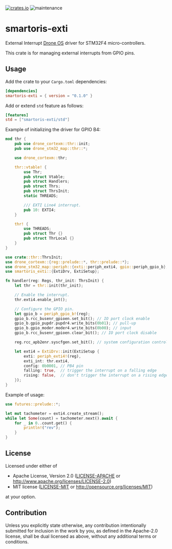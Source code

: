 [![crates.io](https://img.shields.io/crates/v/smartoris-exti.svg)](https://crates.io/crates/smartoris-exti)
![maintenance](https://img.shields.io/badge/maintenance-actively--developed-brightgreen.svg)

# smartoris-exti

External Interrupt [Drone OS] driver for STM32F4 micro-controllers.

This crate is for managing external interrupts from GPIO pins.

## Usage

Add the crate to your `Cargo.toml` dependencies:

```toml
[dependencies]
smartoris-exti = { version = "0.1.0" }
```

Add or extend `std` feature as follows:

```toml
[features]
std = ["smartoris-exti/std"]
```

Example of initializing the driver for GPIO B4:

```rust
mod thr {
    pub use drone_cortexm::thr::init;
    pub use drone_stm32_map::thr::*;

    use drone_cortexm::thr;

    thr::vtable! {
        use Thr;
        pub struct Vtable;
        pub struct Handlers;
        pub struct Thrs;
        pub struct ThrsInit;
        static THREADS;

        /// EXTI Line4 interrupt.
        pub 10: EXTI4;
    }

    thr! {
        use THREADS;
        pub struct Thr {}
        pub struct ThrLocal {}
    }
}

use crate::thr::ThrsInit;
use drone_cortexm::{reg::prelude::*, thr::prelude::*};
use drone_stm32_map::periph::{exti::periph_exti4, gpio::periph_gpio_b};
use smartoris_exti::{ExtiDrv, ExtiSetup};

fn handler(reg: Regs, thr_init: ThrsInit) {
    let thr = thr::init(thr_init);

    // Enable the interrupt.
    thr.exti4.enable_int();

    // Configure the GPIO pin.
    let gpio_b = periph_gpio_b!(reg);
    gpio_b.rcc_busenr_gpioen.set_bit(); // IO port clock enable
    gpio_b.gpio_pupdr.pupdr4.write_bits(0b01); // pull-up
    gpio_b.gpio_moder.moder4.write_bits(0b00); // input
    gpio_b.rcc_busenr_gpioen.clear_bit(); // IO port clock disable

    reg.rcc_apb2enr.syscfgen.set_bit(); // system configuration controller clock enabled

    let exti4 = ExtiDrv::init(ExtiSetup {
        exti: periph_exti4!(reg),
        exti_int: thr.exti4,
        config: 0b0001, // PB4 pin
        falling: true,  // trigger the interrupt on a falling edge
        rising: false,  // don't trigger the interrupt on a rising edge
    });
}
```

Example of usage:

```rust
use futures::prelude::*;

let mut tachometer = exti4.create_stream();
while let Some(count) = tachometer.next().await {
    for _ in 0..count.get() {
        println!("rev");
    }
}
```

[Drone OS]: https://www.drone-os.com/

## License

Licensed under either of

 * Apache License, Version 2.0
   ([LICENSE-APACHE](LICENSE-APACHE) or http://www.apache.org/licenses/LICENSE-2.0)
 * MIT license
   ([LICENSE-MIT](LICENSE-MIT) or http://opensource.org/licenses/MIT)

at your option.

## Contribution

Unless you explicitly state otherwise, any contribution intentionally submitted
for inclusion in the work by you, as defined in the Apache-2.0 license, shall be
dual licensed as above, without any additional terms or conditions.
